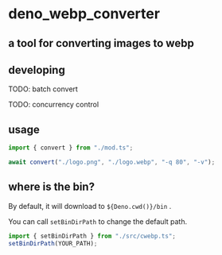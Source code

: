 # deno_webp_converter

## a tool for converting images to webp

## developing

TODO: batch convert

TODO: concurrency control

## usage

```ts
import { convert } from "./mod.ts";

await convert("./logo.png", "./logo.webp", "-q 80", "-v");
```

## where is the bin?

By default, it will download to `${Deno.cwd()}/bin` .

You can call `setBinDirPath` to change the default path.

```ts
import { setBinDirPath } from "./src/cwebp.ts";
setBinDirPath(YOUR_PATH);
```
